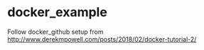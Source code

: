 # docker_example
Follow docker_github setup from http://www.derekmpowell.com/posts/2018/02/docker-tutorial-2/
